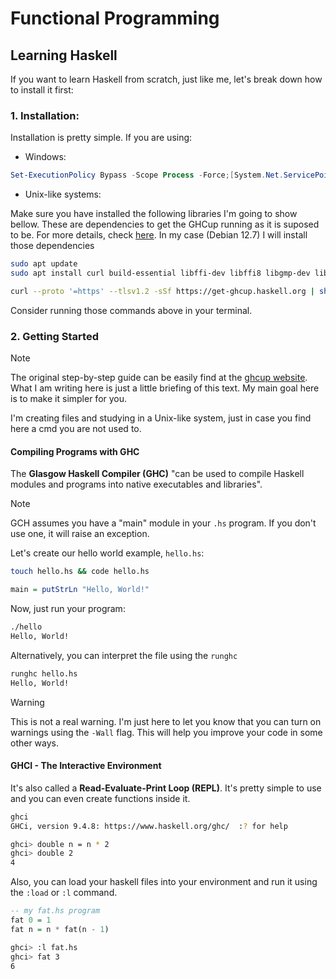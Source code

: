 # Functional Programming

## Learning Haskell

If you want to learn Haskell from scratch, just like me, let's break down how to install it first:

### 1. Installation:

Installation is pretty simple. If you are using:

- Windows:

```powershell
Set-ExecutionPolicy Bypass -Scope Process -Force;[System.Net.ServicePointManager]::SecurityProtocol = [System.Net.ServicePointManager]::SecurityProtocol -bor 3072; try { & ([ScriptBlock]::Create((Invoke-WebRequest https://www.haskell.org/ghcup/sh/bootstrap-haskell.ps1 -UseBasicParsing))) -Interactive -DisableCurl } catch { Write-Error $_ }
```

- Unix-like systems:

Make sure you have installed the following libraries I'm going to show bellow. These are dependencies to get the GHCup running as it is suposed to be. For more details, check [here](https://www.haskell.org/ghcup/install/#system-requirements). In my case (Debian 12.7) I will install those dependencies

```bash
sudo apt update
sudo apt install curl build-essential libffi-dev libffi8 libgmp-dev libgmp10 libncurses-dev libncurses5 libtinfo5
```

```bash
curl --proto '=https' --tlsv1.2 -sSf https://get-ghcup.haskell.org | sh
```

Consider running those commands above in your terminal.

### 2. Getting Started

> [!NOTE]
> The original step-by-step guide can be easily find at the [ghcup website](https://www.haskell.org/ghcup/steps/). What I am writing here is just a little briefing of this text. My main goal here is to make it simpler for you.

I'm creating files and studying in a Unix-like system, just in case you find here a cmd you are not used to.

#### Compiling Programs with GHC

The **Glasgow Haskell Compiler (GHC)** "can be used to compile Haskell modules and programs into native executables and libraries".

> [!NOTE]
> GCH assumes you have a "main" module in your `.hs` program. If you don't use one, it will raise an exception.

Let's create our hello world example, `hello.hs`:
```bash
touch hello.hs && code hello.hs
```

```haskell
main = putStrLn "Hello, World!"
```

Now, just run your program:

```bash
./hello
Hello, World!
```

Alternatively, you can interpret the file using the `runghc`
```bash
runghc hello.hs
Hello, World!
```

> [!WARNING]
> This is not a real warning. I'm just here to let you know that you can turn on warnings using the `-Wall` flag.
> This will help you improve your code in some other ways.

#### GHCI - The Interactive Environment

It's also called a **Read-Evaluate-Print Loop (REPL)**. It's pretty simple to use and you can even create functions inside it.

```bash
ghci
GHCi, version 9.4.8: https://www.haskell.org/ghc/  :? for help
```

```bash
ghci> double n = n * 2
ghci> double 2
4
```

Also, you can load your haskell files into your environment and run it using the `:load` or `:l` command.

```haskell
-- my fat.hs program
fat 0 = 1
fat n = n * fat(n - 1)
```

```bash
ghci> :l fat.hs
ghci> fat 3
6
```